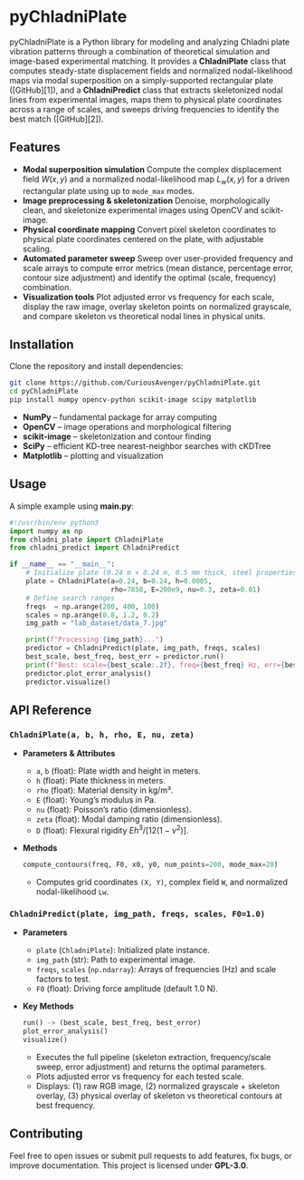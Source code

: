 # pyChladniPlate

pyChladniPlate is a Python library for modeling and analyzing Chladni plate vibration patterns through a combination of theoretical simulation and image-based experimental matching. It provides a **ChladniPlate** class that computes steady-state displacement fields and normalized nodal-likelihood maps via modal superposition on a simply-supported rectangular plate ([GitHub][1]), and a **ChladniPredict** class that extracts skeletonized nodal lines from experimental images, maps them to physical plate coordinates across a range of scales, and sweeps driving frequencies to identify the best match ([GitHub][2]).

## Features

* **Modal superposition simulation**
  Compute the complex displacement field $W(x,y)$ and a normalized nodal-likelihood map $L_w(x,y)$ for a driven rectangular plate using up to `mode_max` modes.
* **Image preprocessing & skeletonization**
  Denoise, morphologically clean, and skeletonize experimental images using OpenCV and scikit-image.
* **Physical coordinate mapping**
  Convert pixel skeleton coordinates to physical plate coordinates centered on the plate, with adjustable scaling.
* **Automated parameter sweep**
  Sweep over user-provided frequency and scale arrays to compute error metrics (mean distance, percentage error, contour size adjustment) and identify the optimal (scale, frequency) combination.
* **Visualization tools**
  Plot adjusted error vs frequency for each scale, display the raw image, overlay skeleton points on normalized grayscale, and compare skeleton vs theoretical nodal lines in physical units.

## Installation

Clone the repository and install dependencies:

```bash
git clone https://github.com/CuriousAvenger/pyChladniPlate.git
cd pyChladniPlate
pip install numpy opencv-python scikit-image scipy matplotlib
```

* **NumPy** – fundamental package for array computing
* **OpenCV** – image operations and morphological filtering
* **scikit-image** – skeletonization and contour finding
* **SciPy** – efficient KD-tree nearest-neighbor searches with cKDTree
* **Matplotlib** – plotting and visualization

## Usage

A simple example using **main.py**:

```python
#!/usr/bin/env python3
import numpy as np
from chladni_plate import ChladniPlate
from chladni_predict import ChladniPredict

if __name__ == "__main__":
    # Initialize plate (0.24 m × 0.24 m, 0.5 mm thick, steel properties)
    plate = ChladniPlate(a=0.24, b=0.24, h=0.0005,
                         rho=7850, E=200e9, nu=0.3, zeta=0.01)
    # Define search ranges
    freqs  = np.arange(200, 400, 100)
    scales = np.arange(0.8, 1.2, 0.2)
    img_path = "lab_dataset/data_7.jpg"

    print(f"Processing {img_path}...")
    predictor = ChladniPredict(plate, img_path, freqs, scales)
    best_scale, best_freq, best_err = predictor.run()
    print(f"Best: scale={best_scale:.2f}, freq={best_freq} Hz, err={best_err:.2f}%")
    predictor.plot_error_analysis()
    predictor.visualize()
```
## API Reference

### `ChladniPlate(a, b, h, rho, E, nu, zeta)`

* **Parameters & Attributes**

  * `a`, `b` (float): Plate width and height in meters.
  * `h` (float): Plate thickness in meters.
  * `rho` (float): Material density in kg/m³.
  * `E` (float): Young’s modulus in Pa.
  * `nu` (float): Poisson’s ratio (dimensionless).
  * `zeta` (float): Modal damping ratio (dimensionless).
  * `D` (float): Flexural rigidity $E h^3 / [12(1-\nu^2)]$.
  
* **Methods**

  ```python
  compute_contours(freq, F0, x0, y0, num_points=200, mode_max=20)
  ```

  * Computes grid coordinates `(X, Y)`, complex field `W`, and normalized nodal-likelihood `Lw`.

### `ChladniPredict(plate, img_path, freqs, scales, F0=1.0)`

* **Parameters**

  * `plate` (`ChladniPlate`): Initialized plate instance.
  * `img_path` (str): Path to experimental image.
  * `freqs`, `scales` (`np.ndarray`): Arrays of frequencies (Hz) and scale factors to test.
  * `F0` (float): Driving force amplitude (default 1.0 N).
* **Key Methods**

  ```python
  run() -> (best_scale, best_freq, best_error)
  plot_error_analysis()
  visualize()
  ```

  * Executes the full pipeline (skeleton extraction, frequency/scale sweep, error adjustment) and returns the optimal parameters.
  * Plots adjusted error vs frequency for each tested scale.
  * Displays: (1) raw RGB image, (2) normalized grayscale + skeleton overlay, (3) physical overlay of skeleton vs theoretical contours at best frequency.  

## Contributing

Feel free to open issues or submit pull requests to add features, fix bugs, or improve documentation. This project is licensed under **GPL-3.0**.

